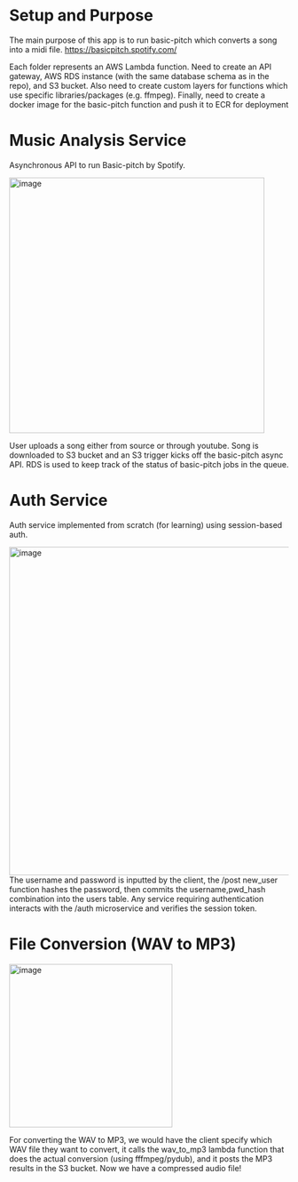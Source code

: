 # Setup and Purpose
The main purpose of this app is to run basic-pitch which converts a song into a midi file. https://basicpitch.spotify.com/

Each folder represents an AWS Lambda function. Need to create an API gateway, AWS RDS instance (with the same database schema as in the repo), and S3 bucket. Also need to create custom layers for functions which use specific libraries/packages (e.g. ffmpeg). Finally, need to create a docker image for the basic-pitch function and push it to ECR for deployment
# Music Analysis Service

Asynchronous API to run Basic-pitch by Spotify. 

<img width="460" alt="image" src="https://github.com/eton1234/music-transcription-api/assets/50380126/d5a01586-4e1e-42f5-8dcf-7bde37bb9b69">

User uploads a song either from source or through youtube. Song is downloaded to S3 bucket and an S3 trigger kicks off the basic-pitch async API. RDS is used to keep track of the status of basic-pitch jobs in the queue.


# Auth Service 
Auth service implemented from scratch (for learning) using session-based auth.

<img width="591" alt="image" src="https://github.com/eton1234/music-transcription-api/assets/50380126/5ca6c9f6-9b1d-4536-9681-4587362de356">
The username and password is inputted by the client, the /post new_user function hashes the password, then commits the username,pwd_hash combination into the users table. Any service requiring authentication interacts with the /auth microservice and verifies the session token.


# File Conversion (WAV to MP3)

<img width="294" alt="image" src="https://github.com/eton1234/music-transcription-api/assets/50380126/470647f1-e23a-4d01-a5e0-7f9ccf25dcef">

For converting the WAV to MP3, we would have the client specify which WAV file they want to convert, it calls the wav_to_mp3 lambda function that does the actual conversion (using fffmpeg/pydub), and it posts the MP3 results in the S3 bucket. Now we have a compressed audio file! 

